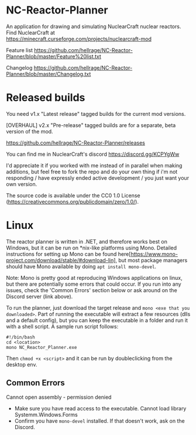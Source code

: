 # NC-Reactor-Planner
An application for drawing and simulating NuclearCraft nuclear reactors. Find NuclearCraft at https://minecraft.curseforge.com/projects/nuclearcraft-mod

Feature list https://github.com/hellrage/NC-Reactor-Planner/blob/master/Feature%20list.txt

Changelog https://github.com/hellrage/NC-Reactor-Planner/blob/master/Changelog.txt

# Released builds

You need v1.x "Latest release" tagged builds for the current mod versions.

[OVERHAUL] v2.x "Pre-release" tagged builds are for a separate, beta version of the mod.

https://github.com/hellrage/NC-Reactor-Planner/releases

You can find me in NuclearCraft's discord https://discord.gg/KCPYgWw

I'd appreciate it if you worked with me instead of in parallel when making additions, but feel free to fork the repo and do your own thing if i'm not responding / have expressly ended active development / you just want your own version.

The source code is available under the CC0 1.0 License (https://creativecommons.org/publicdomain/zero/1.0/).

# Linux
The reactor planner is written in .NET, and therefore works best on Windows, but it can be run on \*nix-like platforms using Mono.
Detailed instructions for setting up Mono can be found here[https://www.mono-project.com/download/stable/#download-lin], but most package managers should have Mono available by doing `apt install mono-devel`.

Note: Mono is pretty good at reproducing Windows applications on linux, but there are potentially some errors that could occur.  If you run into any issues, check the 'Common Errors' section below or ask around on the Discord server (link above).

To run the planner, just download the target release and `mono <exe that you downloaded>`.  Part of running the executable will extract a few resources (dlls and a default config), but you can keep the executable in a folder and run it with a shell script.  A sample run script follows:
```
#!/bin/bash
cd <location>
mono NC_Reactor_Planner.exe
```

Then `chmod +x <script>` and it can be run by doubleclicking from the desktop env.

## Common Errors
Cannot open assembly - permission denied
 - Make sure you have read access to the executable.
Cannot load library Systemm.Windows.Forms
 - Confirm you have `mono-devel` installed.  If that doesn't work, ask on the Discord.
